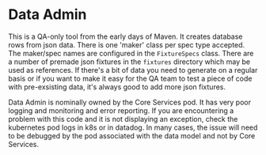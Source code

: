 # Data Admin

This is a QA-only tool from the early days of Maven. It creates database rows from json data. There is one 'maker' class per spec type accepted. The maker/spec names are configured in the `FixtureSpecs` class. There are a number of premade json fixtures in the `fixtures` directory which may be used as references. If there's a bit of data you need to generate on a regular basis or if you want to make it easy for the QA team to test a piece of code with pre-exsisting data, it's always good to add more json fixtures.

Data Admin is nominally owned by the Core Services pod. It has very poor logging and monitoring and error reporting. If you are encountering a problem with this code and it is not displaying an exception, check the kubernetes pod logs in k8s or in datadog. In many cases, the issue will need to be debugged by the pod associated with the data model and not by Core Services. 